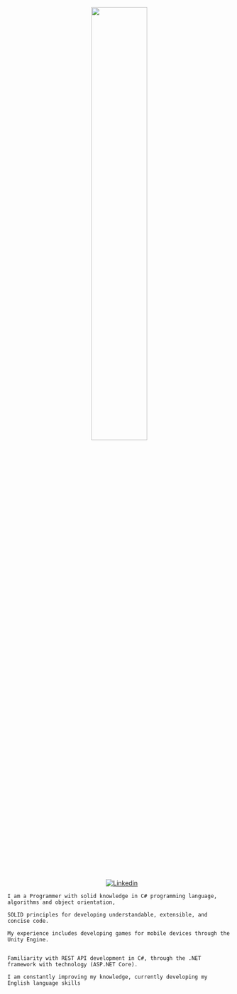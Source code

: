<p align="center"><img width=50% src="https://media.giphy.com/media/IThjAlJnD9WNO/giphy.gif"></p>
 
 <p align="center">
    &nbsp;&nbsp;&nbsp;
    <a href="https://www.youtube.com/c/ÁreadaProgramação"><img alt="Linkedin" src="https://img.shields.io/youtube/channel/subscribers/UCXKSo8RSfVmrawXleZ-_arg?style=social"></a><a href="https://www.linkedin.com/in/alfredo1995/" target="_blank"></a>&nbsp;
</p>     
      
    I am a Programmer with solid knowledge in C# programming language, algorithms and object orientation, 
    
    SOLID principles for developing understandable, extensible, and concise code. 

    My experience includes developing games for mobile devices through the Unity Engine. 

    
    Familiarity with REST API development in C#, through the .NET framework with technology (ASP.NET Core).

    I am constantly improving my knowledge, currently developing my English language skills


